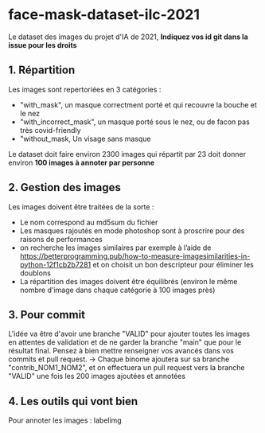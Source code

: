 # face-mask-dataset-ilc-2021
Le dataset des images du projet d'IA de 2021, **Indiquez vos id git dans la issue pour les droits**

## 1. Répartition 
Les images sont repertoriées en 3 catégories :
- "with_mask", un masque correctment porté et qui recouvre la bouche et le nez
- "with_incorrect_mask", un masque porté sous le nez, ou de facon pas très covid-friendly
- "without_mask, Un visage sans masque

Le dataset doit faire environ 2300 images qui répartit par 23 doit donner environ **100 images à annoter par personne**


## 2. Gestion des images
Les images doivent être traitées de la sorte :
- Le nom correspond au md5sum du fichier
- Les masques rajoutés en mode photoshop sont à proscrire pour des raisons de performances
- on recherche les images similaires par exemple à l’aide de https://betterprogramming.pub/how-to-measure-imagesimilarities-in-python-12f1cb2b7281 et on choisit un bon descripteur pour éliminer les doublons
- La répartition des images doivent être équilibrés (environ le même nombre d'image dans chaque catégorie à 100 images près)

## 3. Pour commit
L'idée va être d'avoir une branche "VALID" pour ajouter toutes les images en attentes de validation et de ne garder la branche "main" que pour le résultat final.
Pensez à bien mettre renseigner vos avancés dans vos commits et pull request.
-> Chaque binome ajoutera sur sa branche "contrib_NOM1_NOM2", et on effectuera un pull request vers la branche "VALID" une fois les 200 images ajoutées et annotées


## 4. Les outils qui vont bien
Pour annoter les images : labelimg

